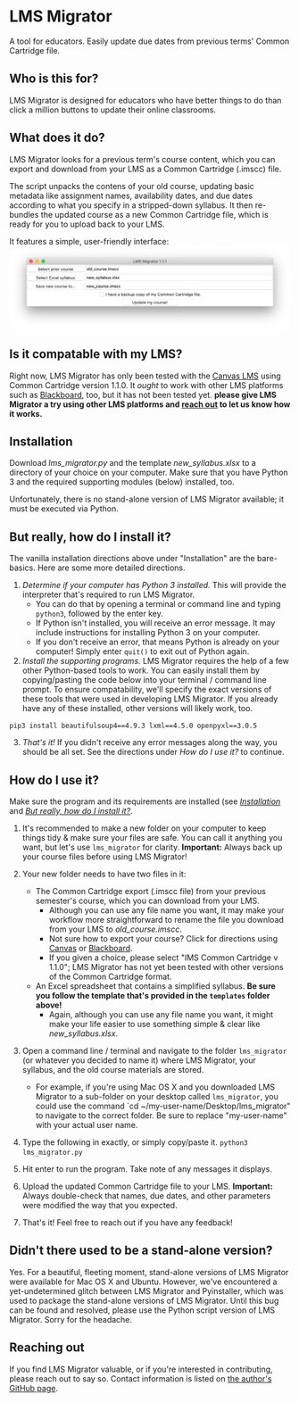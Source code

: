 # LMS Migrator
A tool for educators. Easily update due dates from previous terms' Common Cartridge file.

## Who is this for?
LMS Migrator is designed for educators who have better things to do than click a million buttons to update their online classrooms.

## What does it do?
LMS Migrator looks for a previous term's course content, which you can export and download from your LMS as a Common Cartridge (.imscc) file.

The script unpacks the contens of your old course, updating basic metadata like assignment names, availability dates, and due dates according to what you specify in a stripped-down syllabus. It then re-bundles the updated course as a new Common Cartridge file, which is ready for you to upload back to your LMS.

It features a simple, user-friendly interface:
![Screenshot of LMS Migrator window on Mac OSX](webassets/osx_1-1-1_screenshot.png?raw=true)

## Is it compatable with my LMS?
Right now, LMS Migrator has only been tested with the [Canvas LMS](https://www.instructure.com/canvas/) using Common Cartridge version 1.1.0. It *ought* to work with other LMS platforms such as [Blackboard](https://www.blackboard.com/teaching-learning/learning-management), too, but it has not been tested yet. **please give LMS Migrator a try using other LMS platforms and [reach out](#reaching-out) to let us know how it works.**

## Installation
Download *lms_migrator.py* and the template *new_syllabus.xlsx* to a directory of your choice on your computer. Make sure that you have Python 3 and the required supporting modules (below) installed, too.

Unfortunately, there is no stand-alone version of LMS Migrator available; it must be executed via Python.

## But really, how do I install it?

The vanilla installation directions above under "Installation" are the bare-basics. Here are some more detailed directions.

1. *Determine if your computer has Python 3 installed.* This will provide the interpreter that's required to run LMS Migrator.
	* You can do that by opening a terminal or command line and typing `python3`, followed by the enter key.
	* If Python isn't installed, you will receive an error message. It may include instructions for installing Python 3 on your computer.
	* If you don't receive an error, that means Python is already on your computer! Simply enter `quit()` to exit out of Python again.
2. *Install the supporting programs.* LMS Migrator requires the help of a few other Python-based tools to work. You can easily install them by copying/pasting the code below into your terminal / command line prompt. To ensure compatability, we'll specify the exact versions of these tools that were used in developing LMS Migrator. If you already have any of these installed, other versions will likely work, too.
```
pip3 install beautifulsoup4==4.9.3 lxml==4.5.0 openpyxl==3.0.5
```
3. *That's it!* If you didn't receive any error messages along the way, you should be all set. See the directions under *How do I use it?* to continue.

## How do I use it?
Make sure the program and its requirements are installed (see [*Installation*](#installation) and [*But really, how do I install it?*](#but-really-how-do-i-install-it).
1. It's recommended to make a new folder on your computer to keep things tidy & make sure your files are safe. You can call it anything you want, but let's use `lms_migrator` for clarity. **Important:** Always back up your course files before using LMS Migrator!
2. Your new folder needs to have two files in it:
	* The Common Cartridge export (.imscc file) from your previous semester's course, which you can download from your LMS.
		* Although you can use any file name you want, it may make your workflow more straightforward to rename the file you download from your LMS to *old_course.imscc*.
		* Not sure how to export your course? Click for directions using [Canvas](https://community.canvaslms.com/t5/Instructor-Guide/How-do-I-export-a-Canvas-course/ta-p/785) or [Blackboard](https://help.blackboard.com/Learn/Administrator/Hosting/Course_Management/Common_Cartridge_Course_Packages#download-the-course-package_OTP-8).
		* If you given a choice, please select "IMS Common Cartridge v 1.1.0"; LMS Migrator has not yet been tested with other versions of the Common Cartridge format.
	* An Excel spreadsheet that contains a simplified syllabus. **Be sure you follow the template that's provided in the `templates` folder above!**
		* Again, although you can use any file name you want, it might make your life easier to use something simple & clear like *new_syllabus.xlsx*.

3. Open a command line / terminal and navigate to the folder `lms_migrator` (or whatever you decided to name it) where LMS Migrator, your syllabus, and the old course materials are stored.
	* For example, if you're using Mac OS X and you downloaded LMS Migrator to a sub-folder on your desktop called `lms_migrator`, you could use the command `cd ~/my-user-name/Desktop/lms_migrator" to navigate to the correct folder. Be sure to replace "my-user-name" with your actual user name.

4. Type the following in exactly, or simply copy/paste it. `python3 lms_migrator.py`

5. Hit enter to run the program. Take note of any messages it displays.

6. Upload the updated Common Cartridge file to your LMS. **Important:** Always double-check that names, due dates, and other parameters were modified the way that you expected.

7. That's it! Feel free to reach out if you have any feedback!

## Didn't there used to be a stand-alone version?

Yes. For a beautiful, fleeting moment, stand-alone versions of LMS Migrator were available for Mac OS X and Ubuntu. However, we've encountered a yet-undetermined glitch between LMS Migrator and Pyinstaller, which was used to package the stand-alone versions of LMS Migrator. Until this bug can be found and resolved, please use the Python script version of LMS Migrator. Sorry for the headache.

## Reaching out
If you find LMS Migrator valuable, or if you're interested in contributing, please reach out to say so. Contact information is listed on [the author's GitHub page](https://github.com/jhirner).
